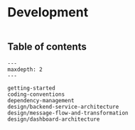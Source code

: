 # Development

```{include} ../../CONTRIBUTING.md

```

## Table of contents

```{toctree}
---
maxdepth: 2
---

getting-started
coding-conventions
dependency-management
design/backend-service-architecture
design/message-flow-and-transformation
design/dashboard-architecture
```
